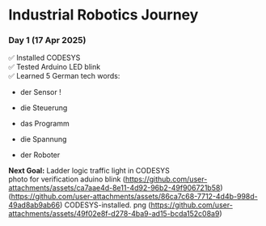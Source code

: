 # Industrial Robotics Journey  
### Day 1 (17 Apr 2025)  
✅ Installed CODESYS  
✅ Tested Arduino LED blink  
✅ Learned 5 German tech words:  
   - der Sensor  !

   - die Steuerung  
   - das Programm  
   - die Spannung  
   - der Roboter  

**Next Goal:** Ladder logic traffic light in CODESYS  
photo for verification 
aduino blink
(https://github.com/user-attachments/assets/ca7aae4d-8e11-4d92-96b2-49f906721b58)
(https://github.com/user-attachments/assets/86ca7c68-7712-4d4b-998d-49ad8ab9ab66)
CODESYS-installed. png
(https://github.com/user-attachments/assets/49f02e8f-d278-4ba9-ad15-bcda152c08a9)
